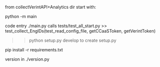 from collectVerintAPI+Analytics dir start with:

python -m main 

code entry ./main.py
calls tests/test_all_start.py >> test_collect_EngIDs(test_read_config_file, getCCaaSToken, getVerintToken)

>> python setup.py develop 
to create setup.py

pip install -r requirements.txt 

version in ./version.py
